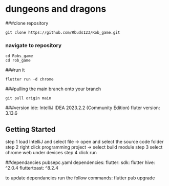 # dungeons and dragons
###clone repository
```
git clone https://github.com/Rbuds123/Rob_game.git    
```
### navigate to repository

```
cd Robs_game
cd rob_game
```
###run  it 
```
flutter run -d chrome
```
###pulling the main branch onto your branch
```
git pull origin main 
```
###version 
ide: IntelliJ IDEA 2023.2.2 (Community Edition)
fluter version: 3.13.6

## Getting Started
step 1 load IntelliJ and select file -> open and select the source code folder
step 2 right click programming project -> select build module 
step 3 select chrome web under devices
step 4 click run

##dependancies
pubsepc.yaml dependencies:
  flutter:
    sdk: flutter
  hive: ^2.0.4
  fluttertoast: ^8.2.4


to update dependancies run the follow commands:
flutter pub upgrade
